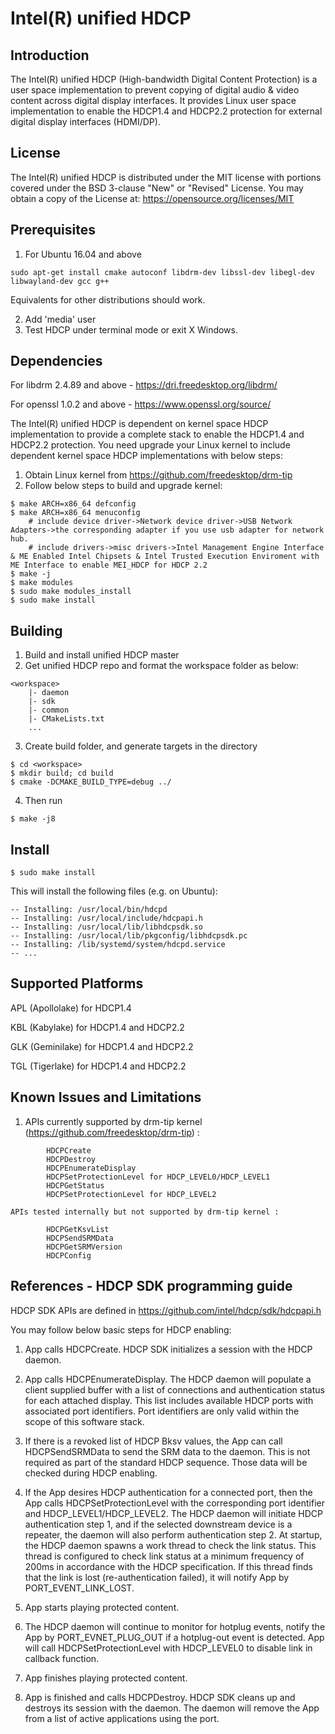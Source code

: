 # Intel(R) unified HDCP


## Introduction

The Intel(R) unified HDCP (High-bandwidth Digital Content Protection) is a user space implementation to prevent copying of digital audio & video content across digital display interfaces. It provides Linux user space implementation to enable the HDCP1.4 and HDCP2.2 protection for external digital display interfaces (HDMI/DP).


## License

The Intel(R) unified HDCP is distributed under the MIT license with portions covered under the BSD 3-clause "New" or "Revised" License. You may obtain a copy of the License at:
https://opensource.org/licenses/MIT


## Prerequisites

1.  For Ubuntu 16.04 and above
```
sudo apt-get install cmake autoconf libdrm-dev libssl-dev libegl-dev libwayland-dev gcc g++
```
Equivalents for other distributions should work.

2.  Add 'media' user 
3.  Test HDCP under terminal mode or exit X Windows.


## Dependencies

For libdrm 2.4.89 and above - https://dri.freedesktop.org/libdrm/

For openssl 1.0.2 and above - https://www.openssl.org/source/

The Intel(R) unified HDCP is dependent on kernel space HDCP implementation to provide a complete stack to enable the HDCP1.4 and HDCP2.2 protection. You need upgrade your Linux kernel to include dependent kernel space HDCP implementations with below steps:
1.  Obtain Linux kernel from https://github.com/freedesktop/drm-tip
2.  Follow below steps to build and upgrade kernel:
```
$ make ARCH=x86_64 defconfig
$ make ARCH=x86_64 menuconfig
    # include device driver->Network device driver->USB Network Adapters->the corresponding adapter if you use usb adapter for network hub.
    # include drivers->misc drivers->Intel Management Engine Interface & ME Enabled Intel Chipsets & Intel Trusted Execution Enviroment with ME Interface to enable MEI_HDCP for HDCP 2.2
$ make -j
$ make modules
$ sudo make modules_install
$ sudo make install
```

## Building

1.  Build and install unified HDCP master
2.  Get unified HDCP repo and format the workspace folder as below:
```
<workspace>
    |- daemon
    |- sdk
    |- common
    |- CMakeLists.txt
    ...
```
3. Create build folder, and generate targets in the directory
```
$ cd <workspace>
$ mkdir build; cd build
$ cmake -DCMAKE_BUILD_TYPE=debug ../
```
4.  Then run
```
$ make -j8
```

## Install

```
$ sudo make install
```
This will install the following files (e.g. on Ubuntu):
```
-- Installing: /usr/local/bin/hdcpd
-- Installing: /usr/local/include/hdcpapi.h
-- Installing: /usr/local/lib/libhdcpsdk.so
-- Installing: /usr/local/lib/pkgconfig/libhdcpsdk.pc
-- Installing: /lib/systemd/system/hdcpd.service
-- ...
```


## Supported Platforms

APL (Apollolake)    for HDCP1.4

KBL (Kabylake)      for HDCP1.4 and HDCP2.2

GLK (Geminilake)    for HDCP1.4 and HDCP2.2

TGL (Tigerlake)     for HDCP1.4 and HDCP2.2


## Known Issues and Limitations

1.  APIs currently supported by drm-tip kernel (https://github.com/freedesktop/drm-tip) :
```
        HDCPCreate
        HDCPDestroy
        HDCPEnumerateDisplay
        HDCPSetProtectionLevel for HDCP_LEVEL0/HDCP_LEVEL1
        HDCPGetStatus
        HDCPSetProtectionLevel for HDCP_LEVEL2
```
    APIs tested internally but not supported by drm-tip kernel :
```
        HDCPGetKsvList
        HDCPSendSRMData
        HDCPGetSRMVersion
        HDCPConfig
```



## References - HDCP SDK programming guide

HDCP SDK APIs are defined in https://github.com/intel/hdcp/sdk/hdcpapi.h

You may follow below basic steps for HDCP enabling:
1.  App calls HDCPCreate. HDCP SDK initializes a session with the HDCP daemon.

2.  App calls HDCPEnumerateDisplay. The HDCP daemon will populate a client supplied buffer with a list of connections and authentication status for each attached display. This list includes available HDCP ports with associated port identifiers. Port identifiers are only valid within the scope of this software stack.

3.  If there is a revoked list of HDCP Bksv values, the App can call HDCPSendSRMData to send the SRM data to the daemon. This is not required as part of the standard HDCP sequence. Those data will be checked during HDCP enabling.

4.  If the App desires HDCP authentication for a connected port, then the App calls HDCPSetProtectionLevel with the corresponding port identifier and HDCP_LEVEL1/HDCP_LEVEL2. The HDCP daemon will initiate HDCP authentication step 1, and if the selected downstream device is a repeater, the daemon will also perform authentication step 2. At startup, the HDCP daemon spawns a work thread to check the link status. This thread is configured to check link status at a minimum frequency of 200ms in accordance with the HDCP specification. If this thread finds that the link is lost (re-authentication failed), it will notify App by PORT_EVENT_LINK_LOST.

5.  App starts playing protected content.

6.  The HDCP daemon will continue to monitor for hotplug events, notify the App by PORT_EVNET_PLUG_OUT if a hotplug-out event is detected. App will call HDCPSetProtectionLevel with HDCP_LEVEL0 to disable link in callback function.

7.  App finishes playing protected content.

8.  App is finished and calls HDCPDestroy. HDCP SDK cleans up and destroys its session with the daemon. The daemon will remove the App from a list of active applications using the port.
